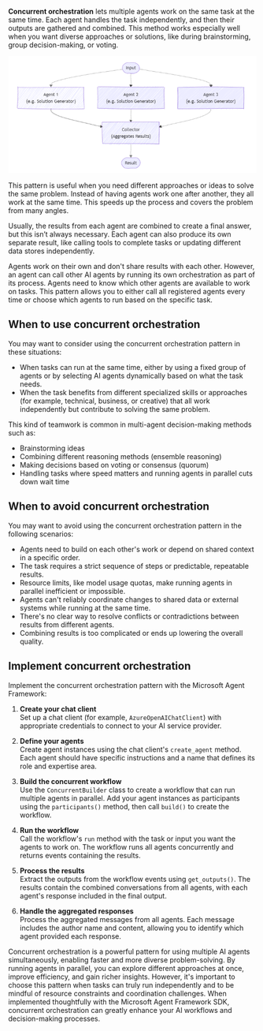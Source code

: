 **Concurrent orchestration** lets multiple agents work on the same task at the same time. Each agent handles the task independently, and then their outputs are gathered and combined. This method works especially well when you want diverse approaches or solutions, like during brainstorming, group decision-making, or voting.

![Diagram of concurrent orchestration flow.](../media/multi-agent-concurrent.png)

This pattern is useful when you need different approaches or ideas to solve the same problem. Instead of having agents work one after another, they all work at the same time. This speeds up the process and covers the problem from many angles. 

Usually, the results from each agent are combined to create a final answer, but this isn’t always necessary. Each agent can also produce its own separate result, like calling tools to complete tasks or updating different data stores independently.

Agents work on their own and don't share results with each other. However, an agent can call other AI agents by running its own orchestration as part of its process. Agents need to know which other agents are available to work on tasks. This pattern allows you to either call all registered agents every time or choose which agents to run based on the specific task.

## When to use concurrent orchestration

You may want to consider using the concurrent orchestration pattern in these situations:

- When tasks can run at the same time, either by using a fixed group of agents or by selecting AI agents dynamically based on what the task needs.
- When the task benefits from different specialized skills or approaches (for example, technical, business, or creative) that all work independently but contribute to solving the same problem.

This kind of teamwork is common in multi-agent decision-making methods such as:

- Brainstorming ideas
- Combining different reasoning methods (ensemble reasoning)
- Making decisions based on voting or consensus (quorum)
- Handling tasks where speed matters and running agents in parallel cuts down wait time

## When to avoid concurrent orchestration

You may want to avoid using the concurrent orchestration pattern in the following scenarios:

- Agents need to build on each other's work or depend on shared context in a specific order.
- The task requires a strict sequence of steps or predictable, repeatable results.
- Resource limits, like model usage quotas, make running agents in parallel inefficient or impossible.
- Agents can't reliably coordinate changes to shared data or external systems while running at the same time.
- There's no clear way to resolve conflicts or contradictions between results from different agents.
- Combining results is too complicated or ends up lowering the overall quality.

## Implement concurrent orchestration 

Implement the concurrent orchestration pattern with the Microsoft Agent Framework:

1. **Create your chat client**  
   Set up a chat client (for example, `AzureOpenAIChatClient`) with appropriate credentials to connect to your AI service provider.

2. **Define your agents**  
   Create agent instances using the chat client's `create_agent` method. Each agent should have specific instructions and a name that defines its role and expertise area.

3. **Build the concurrent workflow**  
   Use the `ConcurrentBuilder` class to create a workflow that can run multiple agents in parallel. Add your agent instances as participants using the `participants()` method, then call `build()` to create the workflow.

4. **Run the workflow**  
   Call the workflow's `run` method with the task or input you want the agents to work on. The workflow runs all agents concurrently and returns events containing the results.

5. **Process the results**  
   Extract the outputs from the workflow events using `get_outputs()`. The results contain the combined conversations from all agents, with each agent's response included in the final output.

6. **Handle the aggregated responses**  
   Process the aggregated messages from all agents. Each message includes the author name and content, allowing you to identify which agent provided each response.

Concurrent orchestration is a powerful pattern for using multiple AI agents simultaneously, enabling faster and more diverse problem-solving. By running agents in parallel, you can explore different approaches at once, improve efficiency, and gain richer insights. However, it's important to choose this pattern when tasks can truly run independently and to be mindful of resource constraints and coordination challenges. When implemented thoughtfully with the Microsoft Agent Framework SDK, concurrent orchestration can greatly enhance your AI workflows and decision-making processes.
